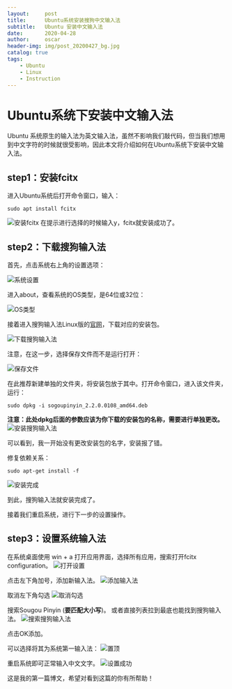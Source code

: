 ```yaml
---
layout:     post
title:      Ubuntu系统安装搜狗中文输入法
subtitle:   Ubuntu 安装中文输入法
date:       2020-04-28
author:     oscar
header-img: img/post_20200427_bg.jpg
catalog: true
tags:
    - Ubuntu
    - Linux
    - Instruction
---
```


# Ubuntu系统下安装中文输入法
Ubuntu 系统原生的输入法为英文输入法，虽然不影响我们敲代码，但当我们想用到中文字符的时候就很受影响，因此本文将介绍如何在Ubuntu系统下安装中文输入法。

## **step1：安装fcitx**
进入Ubuntu系统后打开命令窗口，输入：

    sudo apt install fcitx

![安装fcitx](https://i.loli.net/2020/04/28/sEUk1cozDAHy9ST.jpg)
在提示进行选择的时候输入y，fcitx就安装成功了。
## **step2：下载搜狗输入法**
首先，点击系统右上角的设置选项：

![系统设置](https://i.loli.net/2020/04/28/KABSjUIYVw1fhOz.jpg)

进入about，查看系统的OS类型，是64位或32位：

![OS类型](https://i.loli.net/2020/04/28/VmFWpqrivZNMtYX.jpg)


接着进入搜狗输入法Linux版的[官网](https://pinyin.sogou.com/linux/?r=pinyin)，下载对应的安装包。

![下载搜狗输入法](https://i.loli.net/2020/04/28/Vrow3GMRuSIUNOH.jpg)


注意，在这一步，选择保存文件而不是运行打开：

![保存文件](https://i.loli.net/2020/04/28/hzQwOF5HXgM8LBR.jpg)

在此推荐新建单独的文件夹，将安装包放于其中。打开命令窗口，进入该文件夹，运行：

    sudo dpkg -i sogoupinyin_2.2.0.0108_amd64.deb
    
   
**注意：此处dpkg后面的参数应该为你下载的安装包的名称，需要进行单独更改。**
![安装搜狗输入法](https://i.loli.net/2020/04/28/gIz8MiNH6W5vnZJ.jpg)

可以看到，我一开始没有更改安装包的名字，安装报了错。

修复依赖关系：

    sudo apt-get install -f

![安装完成](https://i.loli.net/2020/04/28/4xOR986MgXHEvjV.jpg)

到此，搜狗输入法就安装完成了。

接着我们重启系统，进行下一步的设置操作。

## **step3：设置系统输入法**

在系统桌面使用 win + a 打开应用界面，选择所有应用，搜索打开fcitx configuration。
![打开设置](https://i.loli.net/2020/04/28/V6DNjZ9EH3AeJqC.jpg)

点击左下角加号，添加新输入法。
![添加输入法](https://i.loli.net/2020/04/28/sqc26d3iHnGCVB7.jpg)

取消左下角勾选
![取消勾选](https://i.loli.net/2020/04/28/rHC6sOBuZSD2teA.jpg)

搜索Sougou Pinyin (**要匹配大小写**)。
或者直接列表拉到最底也能找到搜狗输入法。
![搜索搜狗输入法](https://i.loli.net/2020/04/28/JV6uDtUNHhcgFWQ.jpg)

点击OK添加。

可以选择将其为系统第一输入法：
![置顶](https://i.loli.net/2020/04/28/HXRVDkfOUn9AvB4.jpg)

重启系统即可正常输入中文文字。
![设置成功](https://i.loli.net/2020/04/28/jZ3JYwUvnlLtD6q.jpg)



这是我的第一篇博文，希望对看到这篇的你有所帮助！
